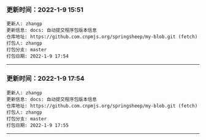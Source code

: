 
   ### 更新时间：2022-1-9 15:51
    更新人: zhangp
    更新信息: docs: 自动提交程序包版本信息
    仓库地址: https://github.com.cnpmjs.org/springsheep/my-blob.git (fetch)
    打包人: zhangp
    打包分支: master
    打包日期: 2022-1-9 17:54
    
*******************************************************************************
    
   ### 更新时间：2022-1-9 17:54
    更新人: zhangp
    更新信息: docs: 自动提交程序包版本信息
    仓库地址: https://github.com.cnpmjs.org/springsheep/my-blob.git (fetch)
    打包人: zhangp
    打包分支: master
    打包日期: 2022-1-9 17:55
    
*******************************************************************************
    